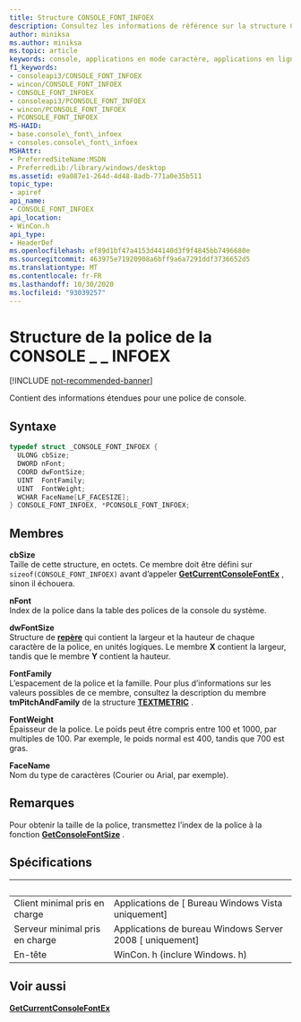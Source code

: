 ```yaml
---
title: Structure CONSOLE_FONT_INFOEX
description: Consultez les informations de référence sur la structure CONSOLE_FONT_INFOEX, qui contient des informations étendues pour une police de console.
author: miniksa
ms.author: miniksa
ms.topic: article
keywords: console, applications en mode caractère, applications en ligne de commande, applications de terminal, API console
f1_keywords:
- consoleapi3/CONSOLE_FONT_INFOEX
- wincon/CONSOLE_FONT_INFOEX
- CONSOLE_FONT_INFOEX
- consoleapi3/PCONSOLE_FONT_INFOEX
- wincon/PCONSOLE_FONT_INFOEX
- PCONSOLE_FONT_INFOEX
MS-HAID:
- base.console\_font\_infoex
- consoles.console\_font\_infoex
MSHAttr:
- PreferredSiteName:MSDN
- PreferredLib:/library/windows/desktop
ms.assetid: e9a087e1-264d-4d48-8adb-771a0e35b511
topic_type:
- apiref
api_name:
- CONSOLE_FONT_INFOEX
api_location:
- WinCon.h
api_type:
- HeaderDef
ms.openlocfilehash: ef89d1bf47a4153d44140d3f9f4845bb7496680e
ms.sourcegitcommit: 463975e71920908a6bff9a6a7291ddf3736652d5
ms.translationtype: MT
ms.contentlocale: fr-FR
ms.lasthandoff: 10/30/2020
ms.locfileid: "93039257"
---
```

# <a name="console_font_infoex-structure"></a>Structure de la police de la CONSOLE \_ \_ INFOEX

[!INCLUDE [not-recommended-banner](./includes/not-recommended-banner.md)]

Contient des informations étendues pour une police de console.

## <a name="syntax"></a>Syntaxe

```C
typedef struct _CONSOLE_FONT_INFOEX {
  ULONG cbSize;
  DWORD nFont;
  COORD dwFontSize;
  UINT  FontFamily;
  UINT  FontWeight;
  WCHAR FaceName[LF_FACESIZE];
} CONSOLE_FONT_INFOEX, *PCONSOLE_FONT_INFOEX;
```

## <a name="members"></a>Membres

**cbSize**  
Taille de cette structure, en octets. Ce membre doit être défini sur `sizeof(CONSOLE_FONT_INFOEX)` avant d’appeler [**GetCurrentConsoleFontEx**](getcurrentconsolefontex.md) , sinon il échouera.

**nFont**  
Index de la police dans la table des polices de la console du système.

**dwFontSize**  
Structure de [**repère**](coord-str.md) qui contient la largeur et la hauteur de chaque caractère de la police, en unités logiques. Le membre **X** contient la largeur, tandis que le membre **Y** contient la hauteur.

**FontFamily**  
L’espacement de la police et la famille. Pour plus d’informations sur les valeurs possibles de ce membre, consultez la description du membre **tmPitchAndFamily** de la structure [**TEXTMETRIC**](https://msdn.microsoft.com/library/windows/desktop/dd145132) .

**FontWeight**  
Épaisseur de la police. Le poids peut être compris entre 100 et 1000, par multiples de 100. Par exemple, le poids normal est 400, tandis que 700 est gras.

**FaceName**  
Nom du type de caractères (Courier ou Arial, par exemple).

## <a name="remarks"></a>Remarques

Pour obtenir la taille de la police, transmettez l’index de la police à la fonction [**GetConsoleFontSize**](getconsolefontsize.md) .

## <a name="requirements"></a>Spécifications

| &nbsp; | &nbsp; |
|-|-|
| Client minimal pris en charge | Applications de \[ Bureau Windows Vista uniquement\] |
| Serveur minimal pris en charge | Applications de bureau Windows Server 2008 \[ uniquement\] |
| En-tête | WinCon. h (inclure Windows. h) |

## <a name="see-also"></a>Voir aussi

[**GetCurrentConsoleFontEx**](getcurrentconsolefontex.md)
